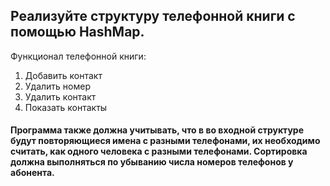 ## Реализуйте структуру телефонной книги с помощью HashMap.

Функционал телефонной книги:

1. Добавить контакт
2. Удалить номер
3. Удалить контакт
4. Показать контакты 

#### Программа также должна учитывать, что в во входной структуре будут повторяющиеся имена с разными телефонами, их необходимо считать, как одного человека с разными телефонами. Сортировка должна выполняться по убыванию числа номеров телефонов у абонента.